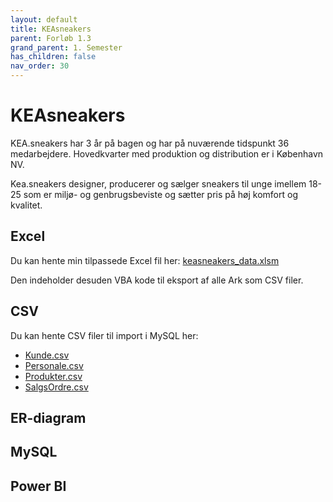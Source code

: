 ```yaml
---
layout: default
title: KEAsneakers
parent: Forløb 1.3
grand_parent: 1. Semester
has_children: false
nav_order: 30
---
```


# KEAsneakers
KEA.sneakers har 3 år på bagen og har på nuværende tidspunkt 36 medarbejdere. Hovedkvarter med produktion og distribution er i København NV. ​

Kea.sneakers designer, producerer og sælger sneakers til unge imellem 18-25 som er miljø- og genbrugsbeviste og sætter pris på høj komfort og kvalitet.   ​

## Excel
Du kan hente min tilpassede Excel fil her: [keasneakers_data.xlsm](./sql/keasneakers_data.xlsm)

Den indeholder desuden VBA kode til eksport af alle Ark som CSV filer.

## CSV
Du kan hente CSV filer til import i MySQL her:

- [Kunde.csv](./sql/Kunde.csv)
- [Personale.csv](./sql/Personale.csv)
- [Produkter.csv](./sql/Produkter.csv)
- [SalgsOrdre.csv](./sql/SalgsOrdre.csv)

## ER-diagram

## MySQL


## Power BI